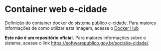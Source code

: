 # Container web e-cidade

Definição do container docker do sistema público e-cidade.
Para maiores informações de como utilizar esta imagem, acesse o [Docker Hub]

**Este não é um repositório oficial.** Para maiores informações sobre o sistema, acesse o link https://softwarepublico.gov.br/social/e-cidade/.

[Docker Hub]: <https://hub.docker.com/r/edsondewes/ecidade/>